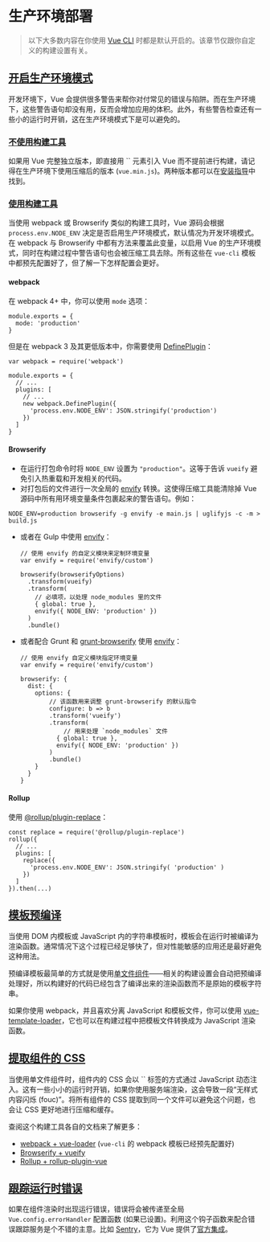 # 生产环境部署

> 以下大多数内容在你使用 [Vue CLI](https://cli.vuejs.org/zh/) 时都是默认开启的。该章节仅跟你自定义的构建设置有关。

## [开启生产环境模式](https://cn.vuejs.org/v2/guide/deployment.html#开启生产环境模式)

开发环境下，Vue 会提供很多警告来帮你对付常见的错误与陷阱。而在生产环境下，这些警告语句却没有用，反而会增加应用的体积。此外，有些警告检查还有一些小的运行时开销，这在生产环境模式下是可以避免的。

### [不使用构建工具](https://cn.vuejs.org/v2/guide/deployment.html#不使用构建工具)

如果用 Vue 完整独立版本，即直接用 `` 元素引入 Vue 而不提前进行构建，请记得在生产环境下使用压缩后的版本 (`vue.min.js`)。两种版本都可以在[安装指导](https://cn.vuejs.org/v2/guide/installation.html#直接用-lt-script-gt-引入)中找到。

### [使用构建工具](https://cn.vuejs.org/v2/guide/deployment.html#使用构建工具)

当使用 webpack 或 Browserify 类似的构建工具时，Vue 源码会根据 `process.env.NODE_ENV` 决定是否启用生产环境模式，默认情况为开发环境模式。在 webpack 与 Browserify 中都有方法来覆盖此变量，以启用 Vue 的生产环境模式，同时在构建过程中警告语句也会被压缩工具去除。所有这些在 `vue-cli` 模板中都预先配置好了，但了解一下怎样配置会更好。

#### webpack

在 webpack 4+ 中，你可以使用 `mode` 选项：

```
module.exports = {
  mode: 'production'
}
```

但是在 webpack 3 及其更低版本中，你需要使用 [DefinePlugin](https://webpack.js.org/plugins/define-plugin/)：

```
var webpack = require('webpack')

module.exports = {
  // ...
  plugins: [
    // ...
    new webpack.DefinePlugin({
      'process.env.NODE_ENV': JSON.stringify('production')
    })
  ]
}
```

#### Browserify

- 在运行打包命令时将 `NODE_ENV` 设置为 `"production"`。这等于告诉 `vueify` 避免引入热重载和开发相关的代码。
- 对打包后的文件进行一次全局的 [envify](https://github.com/hughsk/envify) 转换。这使得压缩工具能清除掉 Vue 源码中所有用环境变量条件包裹起来的警告语句。例如：

```
NODE_ENV=production browserify -g envify -e main.js | uglifyjs -c -m > build.js
```

- 或者在 Gulp 中使用 [envify](https://github.com/hughsk/envify)：

  ```
  // 使用 envify 的自定义模块来定制环境变量
  var envify = require('envify/custom')
  
  browserify(browserifyOptions)
    .transform(vueify)
    .transform(
      // 必填项，以处理 node_modules 里的文件
      { global: true },
      envify({ NODE_ENV: 'production' })
    )
    .bundle()
  ```

- 或者配合 Grunt 和 [grunt-browserify](https://github.com/jmreidy/grunt-browserify) 使用 [envify](https://github.com/hughsk/envify)：

  ```
  // 使用 envify 自定义模块指定环境变量
  var envify = require('envify/custom')
  
  browserify: {
    dist: {
      options: {
          // 该函数用来调整 grunt-browserify 的默认指令
          configure: b => b
          .transform('vueify')
          .transform(
              // 用来处理 `node_modules` 文件
            { global: true },
            envify({ NODE_ENV: 'production' })
          )
          .bundle()
      }
    }
  }
  ```

#### Rollup

使用 [@rollup/plugin-replace](https://github.com/rollup/plugins/tree/master/packages/replace)：

```
const replace = require('@rollup/plugin-replace')
rollup({
  // ...
  plugins: [
    replace({
      'process.env.NODE_ENV': JSON.stringify( 'production' )
    })
  ]
}).then(...)
```

## [模板预编译](https://cn.vuejs.org/v2/guide/deployment.html#模板预编译)

当使用 DOM 内模板或 JavaScript 内的字符串模板时，模板会在运行时被编译为渲染函数。通常情况下这个过程已经足够快了，但对性能敏感的应用还是最好避免这种用法。

预编译模板最简单的方式就是使用[单文件组件](https://cn.vuejs.org/v2/guide/single-file-components.html)——相关的构建设置会自动把预编译处理好，所以构建好的代码已经包含了编译出来的渲染函数而不是原始的模板字符串。

如果你使用 webpack，并且喜欢分离 JavaScript 和模板文件，你可以使用 [vue-template-loader](https://github.com/ktsn/vue-template-loader)，它也可以在构建过程中把模板文件转换成为 JavaScript 渲染函数。

## [提取组件的 CSS](https://cn.vuejs.org/v2/guide/deployment.html#提取组件的-CSS)

当使用单文件组件时，组件内的 CSS 会以 `` 标签的方式通过 JavaScript 动态注入。这有一些小小的运行时开销，如果你使用服务端渲染，这会导致一段“无样式内容闪烁 (fouc)”。将所有组件的 CSS 提取到同一个文件可以避免这个问题，也会让 CSS 更好地进行压缩和缓存。

查阅这个构建工具各自的文档来了解更多：

- [webpack + vue-loader](https://vue-loader.vuejs.org/zh-cn/configurations/extract-css.html) (`vue-cli` 的 webpack 模板已经预先配置好)
- [Browserify + vueify](https://github.com/vuejs/vueify#css-extraction)
- [Rollup + rollup-plugin-vue](https://vuejs.github.io/rollup-plugin-vue/#/en/2.3/?id=custom-handler)

## [跟踪运行时错误](https://cn.vuejs.org/v2/guide/deployment.html#跟踪运行时错误)

如果在组件渲染时出现运行错误，错误将会被传递至全局 `Vue.config.errorHandler` 配置函数 (如果已设置)。利用这个钩子函数来配合错误跟踪服务是个不错的主意。比如 [Sentry](https://sentry.io/)，它为 Vue 提供了[官方集成](https://sentry.io/for/vue/)。